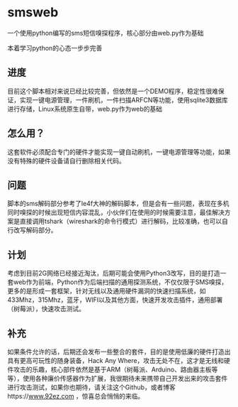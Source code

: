 # smsweb
一个使用python编写的sms短信嗅探程序，核心部分由web.py作为基础
  
本着学习python的心态一步步完善
## 进度
目前这个脚本相对来说已经比较完善，但依然是一个DEMO程序，稳定性很难保证，实现一键电源管理，一件刷机，一件扫描ARFCN等功能，使用sqlite3数据库进行存储，Linux系统原生自带，web.py作为web的基础
## 怎么用？
这套软件必须配合专门的硬件才能实现一键自动刷机，一键电源管理等功能，如果没有特殊的硬件设备请自行删除相关代码。
## 问题
脚本的sms解码部分参考了le4f大神的解码脚本，但是会有一些问题，表现在多机同时嗅探的时候出现短信内容混乱，小伙伴们在使用的时候需要注意，最佳解决方案是直接调用tshark（wireshark的命令行模式）进行解码，比较准确，也可以自行改写解码部分。
## 计划
考虑到目前2G网络已经接近淘汰，后期可能会使用Python3改写，目的是打造一套web作为前端，Python作为后端扫描的通用探测系统，不仅仅限于SMS嗅探，更多的是形成一套框架，针对无线以及通用硬件漏洞的快速扫描系统，如433Mhz，315Mhz，蓝牙，WIFI以及其他方面，快速开发攻击插件，通用部署（树莓派），快速攻击测试。
## 补充
如果条件允许的话，后期还会发布一些整合的套件，目的是使用低廉的硬件打造出具有更高可玩性的随身装备，Hack Any Where，攻击无处不在，这才是无线和硬件攻击的乐趣，核心部件依然是基于ARM（树莓派、Arduino、路由器主板等等），使用各种廉价传感器作为扩展，我很期待未来携带自己开发出来的攻击套件进行攻击测试，如果你也期待，请关注这个Github，或者博客https://www.92ez.com ，惊喜总会悄悄的来临。
